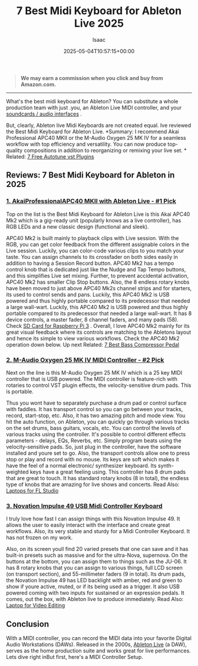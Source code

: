 ﻿---
author: Isaac
layout: post
title: 7 Best Midi Keyboard for Ableton Live 2025
date: '2025-05-04T10:57:15+00:00'
categories:
- Keyboard
tags: []
slug: /best-midi-keyboard-for-ableton/
lastmod: 2025-05-07T12:21:24+03:00
---
> **We may earn a commission when you click and buy from Amazon.com.**
>

---
What's the best midi keyboard for Ableton? You can substitute a whole production team with just .you, an Ableton Live MIDI controller, and your
[soundcards / audio interfaces](https://pestpolicy.com/best-sound-cards-for-music-production/)
.

But, clearly, Ableton live Midi Keyboards are not created equal. Ive reviewed the Best Midi Keyboard for Ableton Live.
*Summary: I recommend Akai Professional APC40 MKII or the M-Audio Oxygen 25 MK IV for a seamless workflow with top efficiency and versatility. You can now produce top-quality compositions in addition to reorganizing or remixing your live set. *
Related:
[7 Free Autotune vst Plugins](https://pestpolicy.com/free-autotune-vst-plugins/)
## Reviews: 7 Best Midi Keyboard for Ableton in 2025
### [1. AkaiProfessionalAPC40 MKII with Ableton Live - #1 Pick](https://www.amazon.com/dp/B00J3YYSUW/?tag=p-policy-20)
Top on the list is the Best Midi Keyboard for Ableton Live is this Akai APC40 Mk2  which is a gig-ready unit (popularly knows as a live controller), has RGB LEDs and a new classic design (functional and sleek).

APC40 Mk2 is built mainly to playback clips with Live session. With the RGB, you can get color feedback from the different assignable colors in the Live session. Luckily, you can color-code various clips to you match your taste.
You can assign channels to its crossfader on both sides easily in addition to having a Session Record button. APC40 Mk2 has a tempo control knob that is dedicated just like the Nudge and Tap Tempo buttons, and this simplifies Live set mixing. Further, to prevent accidental activation, APC40 Mk2 has smaller Clip Stop buttons.
Also, the 8 endless rotary knobs have been moved to just above APC40 Mk2s channel strips  and for starters, its used to control sends and pans. Luckily, this APC40 Mk2 is USB powered and thus highly portable  compared to its predecessor that needed a large wall-wart.
Luckily, this APC40 Mk2 is USB powered and thus highly portable  compared to its predecessor that needed a large wall-wart. It has 8 device controls, a master fader, 8 channel faders, and many pads (58). Check
[SD Card for Raspberry Pi 3](https://pestpolicy.com/best-sd-card-for-raspberry-pi-3/)
.
Overall, I love APC40 Mk2 mainly for its great visual feedback  where its controls are matching to the Abletons layout and hence its simple to view various workflows. Check the APC40 Mk2 operation down below.
Up next
Related:
[7 Best Bass Compressor Pedal](https://pestpolicy.com/best-bass-compressor-pedal/)
### [2. M-Audio Oxygen 25 MK IV MIDI Controller - #2 Pick](https://www.amazon.com/dp/B00IWTZZ8S/?tag=p-policy-20)
Next on the line is this M-Audio Oxygen 25 MK IV  which is a 25 key MIDI controller that is USB powered. The MIDI controller is feature-rich  with rotaries to control VST plugin effects, the velocity-sensitive drum pads. This is portable.

Thus you wont have to separately purchase a drum pad or control surface with faddles. It has transport control  so you can go between your tracks, record, start-stop, etc. Also, it has two amazing pitch and mode view.
You hit the auto function, on Ableton, you can quickly go through various tracks on the set  drums, bass guitars, vocals, etc. You can control the levels of various tracks using the controller.
It's possible to control different effects parameters - delays, EQs, Reverbs, etc. Simply program beats using the velocity-sensitive pads. So, just plug in the controller, have the software installed and youre set to go.
Also, the transport controls allow one to press stop or play and record with no mouse. Its keys are soft which makes it have the feel of a normal electronic/ synthesizer keyboard.
Its synth-weighted keys have a great feeling using. This controller has 8 drum pads that are great to touch. It has standard rotary knobs (8 in total), the endless type of knobs that are amazing for live shows and concerts.
Read Also:
[Laptops for FL Studio](https://pestpolicy.com/best-laptops-for-fl-studio/)
### [3. Novation Impulse 49 USB Midi Controller Keyboard](https://www.amazon.com/dp/B005M02VNW/?tag=p-policy-20)
I truly love how fast I can assign things with this Novation Impulse 49. It allows the user to easily interact with the interface and create great workflows. Also, its very stable and sturdy for a Midi Controller Keyboard. It has not frozen on my work.


Also, on its screen youll find 20 varied presets that one can save  and it has built-in presets such as massive and for the ultra-Nova, supernova. On the buttons at the bottom, you can assign them to things such as the JU-06.
It has 8 rotary knobs that you can assign to various things, full LCD screen (on transport section), and 55-millimeter faders (9 in total). Its drum pads, the Novation Impulse 49 has LED backlight with amber, red and green  to show if youre active, muted, or if its being used as a trigger.
It also USB powered  coming with two inputs for sustained or an expression pedals. It comes, out the box, with Ableton live to produce immediately.
Read Also:
[Laptop for Video Editing](https://pestpolicy.com/best-laptop-for-video-editing/)
## Conclusion
With a MIDI controller, you can record the MIDI data into your favorite Digital Audio Workstations (DAWs). Released in the 2000s,
[Ableton Live](https://www.ableton.com/en/)
(a DAW), serves as the home production suite and works great for live performances. Lets dive right inBut first, here's a MIDI Controller Setup.
